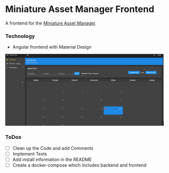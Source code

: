 # Miniature Asset Manager Frontend

A frontend for the [Miniature Asset Manager](https://github.com/mbattista/miniature-asset-manager).

### Technology
- Angular frontend with Material Design

![](github-gif/preview.gif)


### ToDos
- [ ] Clean up the Code and add Comments
- [ ] Implement Tests 
- [ ] Add install information in the README
- [ ] Create a docker-compose which includes backend and frontend
